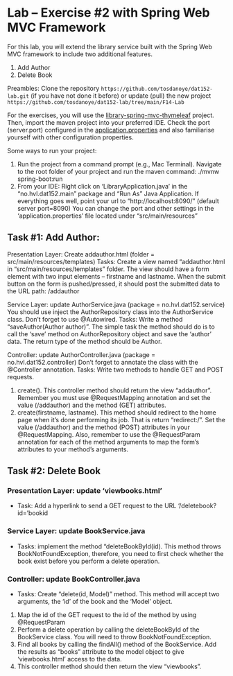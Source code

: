 # Lab – Exercise #2 with Spring Web MVC Framework


For this lab, you will extend the library service built with the Spring Web MVC framework to include two additional features.
1.	Add Author
2.	Delete Book

Preambles: Clone the repository `https://github.com/tosdanoye/dat152-lab.git` (if you have not done it before) or update (pull) the new project `https://github.com/tosdanoye/dat152-lab/tree/main/F14-Lab`

For the exercises, you will use the [library-spring-mvc-thymeleaf](library-spring-mvc-thymeleaf) project. Then, import the maven project into your preferred IDE.
Check the port (server.port) configured in the [application.properties](library-spring-mvc-thymeleaf/src/main/resources/application.properties) and also familiarise yourself with other configuration properties.

Some ways to run your project:
1.	Run the project from a command prompt (e.g., Mac Terminal). Navigate to the root folder of your project and run the maven command: ./mvnw spring-boot:run
2.	From your IDE: Right click on ‘LibraryApplication.java’ in the “no.hvl.dat152.main” package and “Run As” Java Application.
If everything goes well, point your url to “http://localhost:8090/” (default server port=8090)
You can change the port and other settings in the ‘application.properties’ file located under “src/main/resources”

## Task #1: Add Author: 

Presentation Layer: Create addauthor.html (folder = src/main/resources/templates)
Tasks: Create a view named “addauthor.html in “src/main/resources/templates” folder. The view should have a form element with two input elements – firstname and lastname. When the submit button on the form is pushed/pressed, it should post the submitted data to the URL path: /addauthor

Service Layer: update AuthorService.java (package = no.hvl.dat152.service)
You should use inject the AuthorRepository class into the AuthorService class. Don’t forget to use @Autowired.
Tasks: Write a method “saveAuthor(Author author)”. The simple task the method should do is to call the ‘save’ method on AuthorRepository object and save the ‘author’ data. The return type of the method should be Author.

Controller: update AuthorController.java (package = no.hvl.dat152.controller)
Don’t forget to annotate the class with the @Controller annotation.
Tasks: Write two methods to handle GET and POST requests. 
1.	create(). This controller method should return the view “addauthor”. Remember you must use @RequestMapping annotation and set the value (/addauthor) and the method (GET) attributes. 
2.	create(firstname, lastname). This method should redirect to the home page when it’s done performing its job. That is return “redirect:/”. Set the value (/addauthor) and the method (POST) attributes in your @RequestMapping. Also, remember to use the @RequestParam annotation for each of the method arguments to map the form’s attributes to your method’s arguments.

## Task #2: Delete Book

### Presentation Layer: update ‘viewbooks.html’
- Task: Add a hyperlink to send a GET request to the URL ‘/deletebook?id=’bookid 

### Service Layer: update BookService.java
- Tasks: implement the method “deleteBookById(id). This method throws BookNotFoundException, therefore, you need to first check whether the book exist before you perform a delete operation.

### Controller: update BookController.java
- Tasks: Create “delete(id, Model)” method. This method will accept two arguments, the ‘id’ of the book and the ‘Model’ object.
1. Map the id of the GET request to the id of the method by using @RequestParam
2. Perform a delete operation by calling the deleteBookById of the BookService class. You will need to throw BookNotFoundException.
3. Find all books by calling the findAll() method of the BookService. Add the results as “books” attribute to the model object to give ‘viewbooks.html’ access to the data.
4. This controller method should then return the view “viewbooks”.

